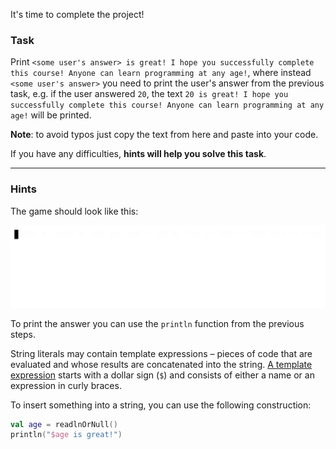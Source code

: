 It's time to complete the project!

### Task

Print `<some user's answer> is great! I hope you successfully complete this course! Anyone can learn programming at any age!`,
where instead `<some user's answer>` you need to print the user's answer from the previous task, e.g. if the user answered `20`,
the text `20 is great! I hope you successfully complete this course! Anyone can learn programming at any age!` will be printed.

**Note**: to avoid typos just copy the text from here and paste into your code.

If you have any difficulties, **hints will help you solve this task**.

----

### Hints

<div class="hint" title="Push me to view the expected state of the game after completing this task">

The game should look like this:

![Chat example](../../utils/src/main/resources/images/part1/chat/game.gif "Chat example")

</div>

<div class="hint" title="Push me to learn which functions can be helpful to solve this task">

To print the answer you can use the `println` function from the previous steps.

</div>

<div class="hint" title="Push me to learn how to combine text and string variables together">

String literals may contain template expressions – pieces of code that are
evaluated and whose results are concatenated into the string.
[A template expression](https://kotlinlang.org/docs/strings.html#string-templates) starts with a dollar sign (`$`) and consists of either a name or an expression in curly braces.

To insert something into a string, you can use the following construction:
```kotlin
val age = readlnOrNull()
println("$age is great!")
```
</div>

